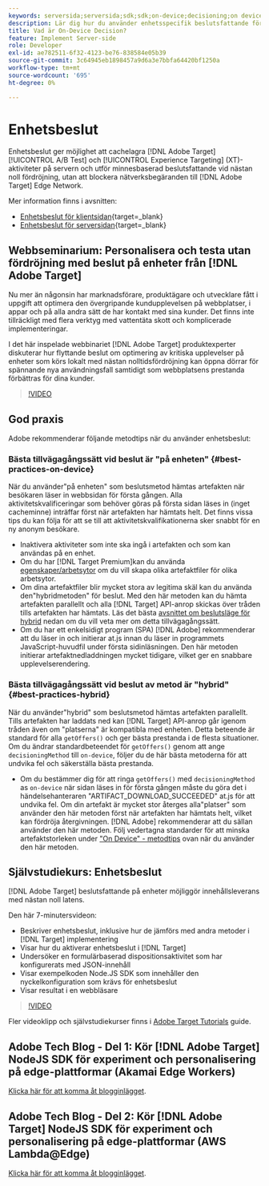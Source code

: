 ```yaml
---
keywords: serversida;serversida;sdk;sdk;on-device;decisioning;on device;ondevice;zero latency;latency;near-zero;node.js
description: Lär dig hur du använder enhetsspecifik beslutsfattande för att cachelagra dina [!DNL Target] A/B- och MVT-aktiviteter på servern för att utföra minnesbaserad decimering med nästan noll latens.
title: Vad är On-Device Decision?
feature: Implement Server-side
role: Developer
exl-id: ae782511-6f32-4123-be76-838584e05b39
source-git-commit: 3c64945eb1898457a9d6a3e7bbfa64420bf1250a
workflow-type: tm+mt
source-wordcount: '695'
ht-degree: 0%

---
```


# Enhetsbeslut

Enhetsbeslut ger möjlighet att cachelagra [!DNL Adobe Target] [!UICONTROL A/B Test] och [!UICONTROL Experience Targeting] (XT)-aktiviteter på servern och utför minnesbaserad beslutsfattande vid nästan noll fördröjning, utan att blockera nätverksbegäranden till [!DNL Adobe Target] Edge Network.

Mer information finns i avsnitten:

* [Enhetsbeslut för klientsidan](https://developer.adobe.com/target/implement/client-side/){target=_blank}
* [Enhetsbeslut för serversidan](https://developer.adobe.com/target/implement/server-side/sdk-guides/on-device-decisioning/){target=_blank}

## Webbseminarium: Personalisera och testa utan fördröjning med beslut på enheter från [!DNL Adobe Target]

Nu mer än någonsin har marknadsförare, produktägare och utvecklare fått i uppgift att optimera den övergripande kundupplevelsen på webbplatser, i appar och på alla andra sätt de har kontakt med sina kunder. Det finns inte tillräckligt med flera verktyg med vattentäta skott och komplicerade implementeringar.

I det här inspelade webbinariet [!DNL Adobe Target] produktexperter diskuterar hur flyttande beslut om optimering av kritiska upplevelser på enheter som körs lokalt med nästan nolltidsfördröjning kan öppna dörrar för spännande nya användningsfall samtidigt som webbplatsens prestanda förbättras för dina kunder.

>[!VIDEO](https://video.tv.adobe.com/v/328148)

## God praxis

Adobe rekommenderar följande metodtips när du använder enhetsbeslut:

### Bästa tillvägagångssätt vid beslut är &quot;på enheten&quot; {#best-practices-on-device}

När du använder&quot;på enheten&quot; som beslutsmetod hämtas artefakten när besökaren läser in webbsidan för första gången. Alla aktivitetskvalificeringar som behöver göras på första sidan läses in (inget cacheminne) inträffar först när artefakten har hämtats helt. Det finns vissa tips du kan följa för att se till att aktivitetskvalifikationerna sker snabbt för en ny anonym besökare.

* Inaktivera aktiviteter som inte ska ingå i artefakten och som kan användas på en enhet.
* Om du har [!DNL Target Premium]kan du använda [egenskaper/arbetsytor](/help/main/administrating-target/c-user-management/property-channel/property-channel.md) om du vill skapa olika artefaktfiler för olika arbetsytor.
* Om dina artefaktfiler blir mycket stora av legitima skäl kan du använda den&quot;hybridmetoden&quot; för beslut. Med den här metoden kan du hämta artefakten parallellt och alla [!DNL Target] API-anrop skickas över tråden tills artefakten har hämtats. Läs det bästa [avsnittet om beslutsläge för hybrid](#best-practices-hybrid) nedan om du vill veta mer om detta tillvägagångssätt.
* Om du har ett enkelsidigt program (SPA) [!DNL Adobe] rekommenderar att du läser in och initierar at.js innan du läser in programmets JavaScript-huvudfil under första sidinläsningen. Den här metoden initierar artefaktnedladdningen mycket tidigare, vilket ger en snabbare upplevelserendering.

### Bästa tillvägagångssätt vid beslut av metod är &quot;hybrid&quot; {#best-practices-hybrid}

När du använder&quot;hybrid&quot; som beslutsmetod hämtas artefakten parallellt. Tills artefakten har laddats ned kan [!DNL Target] API-anrop går igenom tråden även om &quot;platserna&quot; är kompatibla med enheten. Detta beteende är standard för alla `getOffers()` och ger bästa prestanda i de flesta situationer. Om du ändrar standardbeteendet för `getOffers()` genom att ange `decisioningMethod` till `on-device`, följer du de här bästa metoderna för att undvika fel och säkerställa bästa prestanda.

* Om du bestämmer dig för att ringa `getOffers()` med `decisioningMethod` as `on-device` när sidan läses in för första gången måste du göra det i händelsehanteraren &quot;ARTIFACT_DOWNLOAD_SUCCEEDED&quot; at.js för att undvika fel. Om din artefakt är mycket stor återges alla&quot;platser&quot; som använder den här metoden först när artefakten har hämtats helt, vilket kan fördröja återgivningen. [!DNL Adobe] rekommenderar att du sällan använder den här metoden. Följ vedertagna standarder för att minska artefaktstorleken under [&quot;On Device&quot; - metodtips](#best-practices-on-device) ovan när du använder den här metoden.

## Självstudiekurs: Enhetsbeslut

[!DNL Adobe Target] beslutsfattande på enheter möjliggör innehållsleverans med nästan noll latens.

Den här 7-minutersvideon:

* Beskriver enhetsbeslut, inklusive hur de jämförs med andra metoder i [!DNL Target] implementering
* Visar hur du aktiverar enhetsbeslut i [!DNL Target]
* Undersöker en formulärbaserad dispositionsaktivitet som har konfigurerats med JSON-innehåll
* Visar exempelkoden Node.JS SDK som innehåller den nyckelkonfiguration som krävs för enhetsbeslut
* Visar resultat i en webbläsare

>[!VIDEO](https://video.tv.adobe.com/v/329032)

Fler videoklipp och självstudiekurser finns i [Adobe Target Tutorials](https://experienceleague.adobe.com/docs/target-learn/tutorials/overview.html) guide.

## Adobe Tech Blog - Del 1: Kör [!DNL Adobe Target] NodeJS SDK för experiment och personalisering på edge-plattformar (Akamai Edge Workers)

[Klicka här för att komma åt blogginlägget](https://medium.com/adobetech/part-1-run-adobe-target-nodejs-sdk-for-experimentation-and-personalization-on-edge-platforms-4d8660964ed9).

## Adobe Tech Blog - Del 2: Kör [!DNL Adobe Target] NodeJS SDK för experiment och personalisering på edge-plattformar (AWS Lambda@Edge)

[Klicka här för att komma åt blogginlägget](https://medium.com/adobetech/part-2-run-adobe-target-nodejs-sdk-for-experimentation-and-personalization-on-edge-platforms-aws-4d6bdac24563).